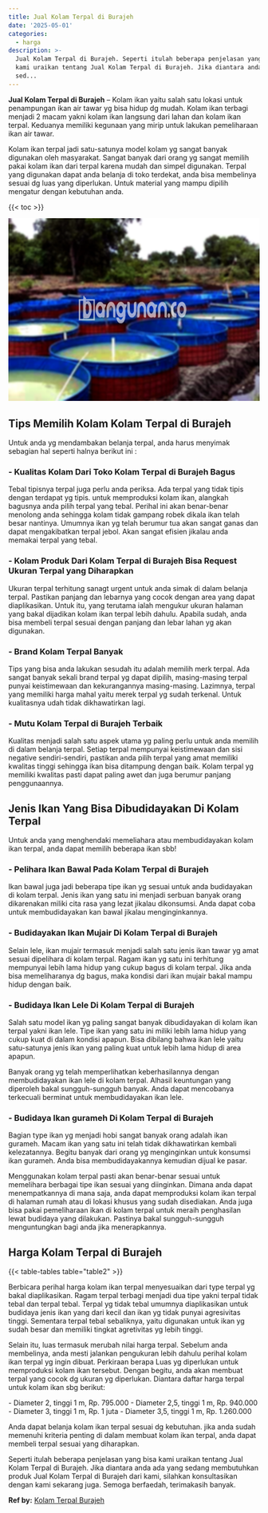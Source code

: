 ```yaml
---
title: Jual Kolam Terpal di Burajeh
date: '2025-05-01'
categories:
  - harga
description: >-
  Jual Kolam Terpal di Burajeh. Seperti itulah beberapa penjelasan yang bisa
  kami uraikan tentang Jual Kolam Terpal di Burajeh. Jika diantara anda ada yang
  sed...
---
```


**Jual Kolam Terpal di Burajeh** – Kolam ikan yaitu salah satu lokasi untuk penampungan ikan air tawar yg bisa hidup dg mudah. Kolam ikan terbagi menjadi 2 macam yakni kolam ikan langsung dari lahan dan kolam ikan terpal. Keduanya memiliki kegunaan yang mirip untuk lakukan pemeliharaan ikan air tawar.

Kolam ikan terpal jadi satu-satunya model kolam yg sangat banyak digunakan oleh masyarakat. Sangat banyak dari orang yg sangat memilih pakai kolam ikan dari terpal karena mudah dan simpel digunakan. Terpal yang digunakan dapat anda belanja di toko terdekat, anda bisa membelinya sesuai dg luas yang diperlukan. Untuk material yang mampu dipilih mengatur dengan kebutuhan anda.

{{< toc >}}

![Jual Kolam Terpal di Burajeh](/images/jual-kolam-terpal-42.png)

## Tips Memilih Kolam Kolam Terpal di Burajeh

Untuk anda yg mendambakan belanja terpal, anda harus menyimak sebagian hal seperti halnya berikut ini :

### \- Kualitas Kolam Dari Toko Kolam Terpal di Burajeh Bagus

Tebal tipisnya terpal juga perlu anda periksa. Ada terpal yang tidak tipis dengan terdapat yg tipis. untuk memproduksi kolam ikan, alangkah bagusnya anda pilih terpal yang tebal. Perihal ini akan benar-benar menolong anda sehingga kolam tidak gampang robek dikala ikan telah besar nantinya. Umumnya ikan yg telah berumur tua akan sangat ganas dan dapat mengakibatkan terpal jebol. Akan sangat efisien jikalau anda memakai terpal yang tebal.

### \- Kolam Produk Dari Kolam Terpal di Burajeh Bisa Request Ukuran Terpal yang Diharapkan

Ukuran terpal terhitung sanagt urgent untuk anda simak di dalam belanja terpal. Pastikan panjang dan lebarnya yang cocok dengan area yang dapat diaplikasikan. Untuk itu, yang terutama ialah mengukur ukuran halaman yang bakal dijadikan kolam ikan terpal lebih dahulu. Apabila sudah, anda bisa membeli terpal sesuai dengan panjang dan lebar lahan yg akan digunakan.

### \- Brand Kolam Terpal Banyak

Tips yang bisa anda lakukan sesudah itu adalah memilih merk terpal. Ada sangat banyak sekali brand terpal yg dapat dipilih, masing-masing terpal punyai keistimewaan dan kekurangannya masing-masing. Lazimnya, terpal yang memiliki harga mahal yaitu merek terpal yg sudah terkenal. Untuk kualitasnya udah tidak dikhawatirkan lagi.

### \- Mutu Kolam Terpal di Burajeh Terbaik

Kualitas menjadi salah satu aspek utama yg paling perlu untuk anda memilih di dalam belanja terpal. Setiap terpal mempunyai keistimewaan dan sisi negative sendiri-sendiri, pastikan anda pilih terpal yang amat memiliki kwalitas tinggi sehingga ikan bisa ditampung dengan baik. Kolam terpal yg memiliki kwalitas pasti dapat paling awet dan juga berumur panjang penggunaannya.

## Jenis Ikan Yang Bisa Dibudidayakan Di Kolam Terpal

Untuk anda yang menghendaki memeliahara atau membudidayakan kolam ikan terpal, anda dapat memilih beberapa ikan sbb!

### \- Pelihara Ikan Bawal Pada Kolam Terpal di Burajeh

Ikan bawal juga jadi beberapa tipe ikan yg sesuai untuk anda budidayakan di kolam terpal. Jenis ikan yang satu ini menjadi serbuan banyak orang dikarenakan miliki cita rasa yang lezat jikalau dikonsumsi. Anda dapat coba untuk membudidayakan kan bawal jikalau menginginkannya.

### \- Budidayakan Ikan Mujair Di Kolam Terpal di Burajeh

Selain lele, ikan mujair termasuk menjadi salah satu jenis ikan tawar yg amat sesuai dipelihara di kolam terpal. Ragam ikan yg satu ini terhitung mempunyai lebih lama hidup yang cukup bagus di kolam terpal. Jika anda bisa memeliharanya dg bagus, maka kondisi dari ikan mujair bakal mampu hidup dengan baik.

### \- Budidaya Ikan Lele Di Kolam Terpal di Burajeh

Salah satu model ikan yg paling sangat banyak dibudidayakan di kolam ikan terpal yakni ikan lele. Tipe ikan yang satu ini miliki lebih lama hidup yang cukup kuat di dalam kondisi apapun. Bisa dibilang bahwa ikan lele yaitu satu-satunya jenis ikan yang paling kuat untuk lebih lama hidup di area apapun.

Banyak orang yg telah memperlihatkan keberhasilannya dengan membudidayakan ikan lele di kolam terpal. Alhasil keuntungan yang diperoleh bakal sungguh-sungguh banyak. Anda dapat mencobanya terkecuali berminat untuk membudidayakan ikan lele.

### \- Budidaya Ikan gurameh Di Kolam Terpal di Burajeh

Bagian type ikan yg menjadi hobi sangat banyak orang adalah ikan gurameh. Macam ikan yang satu ini telah tidak dikhawatirkan kembali kelezatannya. Begitu banyak dari orang yg menginginkan untuk konsumsi ikan gurameh. Anda bisa membudidayakannya kemudian dijual ke pasar.

Menggunakan kolam terpal pasti akan benar-benar sesuai untuk memelihara berbagai tipe ikan sesuai yang diinginkan. Dimana anda dapat menempatkannya di mana saja, anda dapat memproduksi kolam ikan terpal di halaman rumah atau di lokasi khusus yang sudah disediakan. Anda juga bisa pakai pemeliharaan ikan di kolam terpal untuk meraih penghasilan lewat budidaya yang dilakukan. Pastinya bakal sungguh-sungguh menguntungkan bagi anda jika menerapkannya.

## Harga Kolam Terpal di Burajeh

{{< table-tables table="table2" >}}

Berbicara perihal harga kolam ikan terpal menyesuaikan dari type terpal yg bakal diaplikasikan. Ragam terpal terbagi menjadi dua tipe yakni terpal tidak tebal dan terpal tebal. Terpal yg tidak tebal umumnya diaplikasikan untuk budidaya jenis ikan yang dari kecil dan ikan yg tidak punyai agresivitas tinggi. Sementara terpal tebal sebaliknya, yaitu digunakan untuk ikan yg sudah besar dan memiliki tingkat agretivitas yg lebih tinggi.

Selain itu, luas termasuk merubah nilai harga terpal. Sebelum anda membelinya, anda mesti jalankan pengukuran lebih dahulu perihal kolam ikan terpal yg ingin dibuat. Perkiraan berapa Luas yg diperlukan untuk memproduksi kolam ikan tersebut. Dengan begitu, anda akan membuat terpal yang cocok dg ukuran yg diperlukan. Diantara daftar harga terpal untuk kolam ikan sbg berikut:

\- Diameter 2, tinggi 1 m, Rp. 795.000 - Diameter 2,5, tinggi 1 m, Rp. 940.000 - Diameter 3, tinggi 1 m, Rp. 1 juta - Diameter 3,5, tinggi 1 m, Rp. 1.260.000

Anda dapat belanja kolam ikan terpal sesuai dg kebutuhan. jika anda sudah memenuhi kriteria penting di dalam membuat kolam ikan terpal, anda dapat membeli terpal sesuai yang diharapkan.

Seperti itulah beberapa penjelasan yang bisa kami uraikan tentang Jual Kolam Terpal di Burajeh. Jika diantara anda ada yang sedang membutuhkan produk Jual Kolam Terpal di Burajeh dari kami, silahkan konsultasikan dengan kami sekarang juga. Semoga berfaedah, terimakasih banyak.

**Ref by:** [Kolam Terpal Burajeh](https://id.wikipedia.org/wiki/Kolam)
